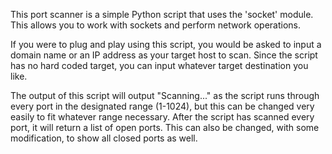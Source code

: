 This port scanner is a simple Python script that uses the 'socket' module. This allows you to work with sockets and perform network operations.

If you were to plug and play using this script, you would be asked to input a domain name or an IP address as your target host to scan. 
Since the script has no hard coded target, you can input whatever target destination you like.

The output of this script will output "Scanning..." as the script runs through every port in the designated range (1-1024), but this can be changed very easily to fit whatever range necessary.
After the script has scanned every port, it will return a list of open ports. This can also be changed, with some modification, to show all closed ports as well.
